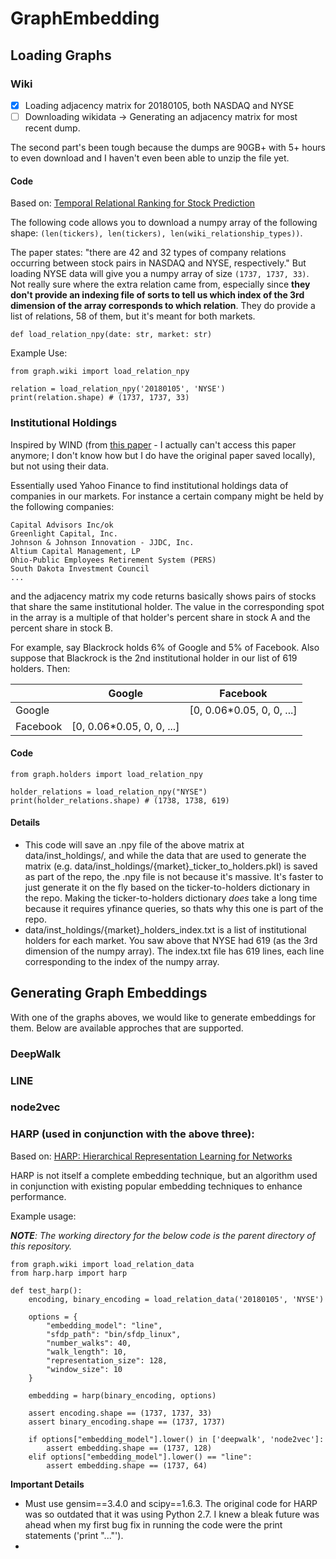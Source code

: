 # GraphEmbedding

## Loading Graphs

### Wiki

- [x] Loading adjacency matrix for 20180105, both NASDAQ and NYSE
- [ ] Downloading wikidata -> Generating an adjacency matrix for most recent dump.

The second part's been tough because the dumps are 90GB+ with 5+ hours to even download and I haven't even been able to unzip the file yet.

#### Code
Based on: [Temporal Relational Ranking for Stock Prediction](https://arxiv.org/abs/1809.09441)

The following code allows you to download a numpy array of the following shape: `(len(tickers), len(tickers), len(wiki_relationship_types))`.

The paper states: "there are 42 and 32 types of company relations occurring between stock pairs in NASDAQ and NYSE, respectively." But loading NYSE data will give you a numpy array of size `(1737, 1737, 33)`. Not really sure where the extra relation came from, especially since **they don't provide an indexing file of sorts to tell us which index of the 3rd dimension of the array corresponds to which relation**. They do provide a list of relations, 58 of them, but it's meant for both markets.


```
def load_relation_npy(date: str, market: str)
```

Example Use:
```
from graph.wiki import load_relation_npy

relation = load_relation_npy('20180105', 'NYSE')
print(relation.shape) # (1737, 1737, 33)
```

### Institutional Holdings
Inspired by WIND (from [this paper](https://dl.acm.org/doi/abs/10.1145/3269206.3269269) - I actually can't access this paper anymore; I don't know how but I do have the original paper saved locally), but not using their data.

Essentially used Yahoo Finance to find institutional holdings data of companies in our markets. For instance a certain company might be held by the following companies:

```
Capital Advisors Inc/ok
Greenlight Capital, Inc.
Johnson & Johnson Innovation - JJDC, Inc.
Altium Capital Management, LP
Ohio-Public Employees Retirement System (PERS)
South Dakota Investment Council
...
```

and the adjacency matrix my code returns basically shows pairs of stocks that share the same institutional holder. The value in the corresponding spot in the array is a multiple of that holder's percent share in stock A and the percent share in stock B.

For example, say Blackrock holds 6% of Google and 5% of Facebook. Also suppose that Blackrock is the 2nd institutional holder in our list of 619 holders. Then:

|          | Google    | Facebook  |
|----------|-----------|-----------|
| Google   |           | [0, 0.06*0.05, 0, 0, ...] |
| Facebook | [0, 0.06*0.05, 0, 0, ...] |           |


#### Code

```
from graph.holders import load_relation_npy

holder_relations = load_relation_npy("NYSE")
print(holder_relations.shape) # (1738, 1738, 619)
```

#### Details
 - This code will save an .npy file of the above matrix at data/inst_holdings/, and while the data that are used to generate the matrix (e.g. data/inst_holdings/{market}_ticker_to_holders.pkl) is saved as part of the repo, the .npy file is not because it's massive. It's faster to just generate it on the fly based on the ticker-to-holders dictionary in the repo. Making the ticker-to-holders dictionary *does* take a long time because it requires yfinance queries, so thats why this one is part of the repo.
 - data/inst_holdings/{market}_holders_index.txt is a list of institutional holders for each market. You saw above that NYSE had 619 (as the 3rd dimension of the numpy array). The index.txt file has 619 lines, each line corresponding to the index of the numpy array.


## Generating Graph Embeddings

With one of the graphs aboves, we would like to generate embeddings for them. Below are available approches that are supported.

### DeepWalk
### LINE
### node2vec

### HARP (used in conjunction with the above three):

Based on: [HARP: Hierarchical Representation Learning for Networks](https://arxiv.org/abs/1706.07845)

HARP is not itself a complete embedding technique, but an algorithm used in conjunction with existing popular embedding techniques to enhance performance.

Example usage:

***NOTE**: The working directory for the below code is the parent directory of this repository.*

```
from graph.wiki import load_relation_data
from harp.harp import harp

def test_harp():
    encoding, binary_encoding = load_relation_data('20180105', 'NYSE')

    options = {
        "embedding_model": "line",
        "sfdp_path": "bin/sfdp_linux",
        "number_walks": 40,
        "walk_length": 10,
        "representation_size": 128,
        "window_size": 10
    }

    embedding = harp(binary_encoding, options)

    assert encoding.shape == (1737, 1737, 33)
    assert binary_encoding.shape == (1737, 1737)

    if options["embedding_model"].lower() in ['deepwalk', 'node2vec']:
        assert embedding.shape == (1737, 128)
    elif options["embedding_model"].lower() == "line":
        assert embedding.shape == (1737, 64)
```

**Important Details**
 - Must use gensim==3.4.0 and scipy==1.6.3. The original code for HARP was so outdated that it was using Python 2.7. I knew a bleak future was ahead when my first bug fix in running the code were the print statements ('print "..."'). 
 - 